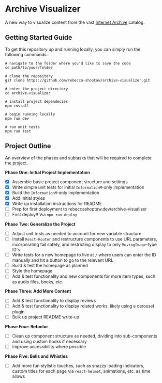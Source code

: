 # Archive Visualizer
A new way to visualize content from the vast [Internet Archive](https://archive.org/) catalog.

## Getting Started Guide
To get this repository up and running locally, you can simply run the following commands:
```
# navigate to the folder where you'd like to save the code
cd path/to/your/folder

# clone the repository
git clone https://github.com/rebecca-shoptaw/archive-visualizer.git

# enter the project directory
cd archive-visualizer

# install project dependecies
npm install

# begin running locally
npm run dev

# run unit tests
npm run test
```

## Project Outline
An overview of the phases and subtasks that will be required to complete the project.

**Phase One: Initial Project Implementation**
- [x] Assemble basic project component structure and settings
- [x] Write simple unit tests for initial `InformationM`-only implementation
- [x] Build the `InformationM`-only implementation
- [x] Add initial styles
- [x] Write up installation instructions for README
- [ ] Prep for first deployment to rebeccashoptaw.dev/archive-visualizer
- [ ] First deploy!! Via `npm run deploy`

**Phase Two: Generalize the Project**
- [ ] Adjust unit tests as needed to account for new variable structure
- [ ] Install `React-Router` and restructure components to use URL parameters, incorporating fail safety, and restricting display to only `MovingImage`-type ID's
- [ ] Write tests for a new homepage to live at `/` where users can enter the ID manually and hit a button to go to the relevant URL
- [ ] Build & test the homepage as planned
- [ ] Style the homepage
- [ ] Add & test functionality and new components for more item types, such as audio files, books, etc.

**Phase Three: Add More Content**
- [ ] Add & test functionality to display reviews
- [ ] Add & test functionality to display related works, likely using a carousel plugin
- [ ] Bulk up project README write-up

**Phase Four: Refactor**
- [ ] Clean up component structure as needed, dividing into sub-components and using custom hooks if necessary
- [ ] Improve accessibility where possible

**Phase Five: Bells and Whistles**
- [ ] Add more fun stylistic touches, such as snazzy loading indicators, custom titles for each page via `react-helmet`, animations, etc. as time allows

